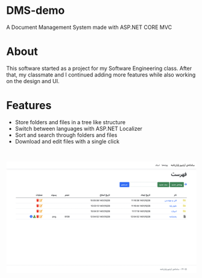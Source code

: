 # DMS-demo
A Document Management System made with ASP.NET CORE MVC 

# About
This software started as a project for my Software Engineering class. After that, my classmate and I continued adding more features while also working on the design and UI.


# Features

- Store folders and files in a tree like structure
- Switch between languages with ASP.NET Localizer 
- Sort and search through folders and files
- Download and edit files with a single click

<br>


![Screen Shot](https://github.com/Procedurally-Generated-Human/Document-Management-System/blob/main/ScreenShot.jpeg)




